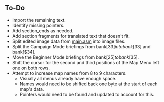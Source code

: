 ## To-Do

- Import the remaining text.
- Identify missing pointers.
- Add section_ends as needed.
- Add section fragments for translated text that doesn't fit.
- Split edited image data from [main.asm](main.asm) into image files.
- Split the Campaign Mode briefings from bank[$33] into bank[$33] and bank[$34].
- Move the Beginner Mode briefings from bank[$25] to bank[$35].
- Shift the cursor for the second and third positions of the Map Menu left one on both rows.
- Attempt to increase map names from 8 to 9 characters.
	- Visually all menus already have enough space.
	- Names would need to be shifted back one byte at the start of each map's data.
	- Pointers would need to be found and updated to account for this.
